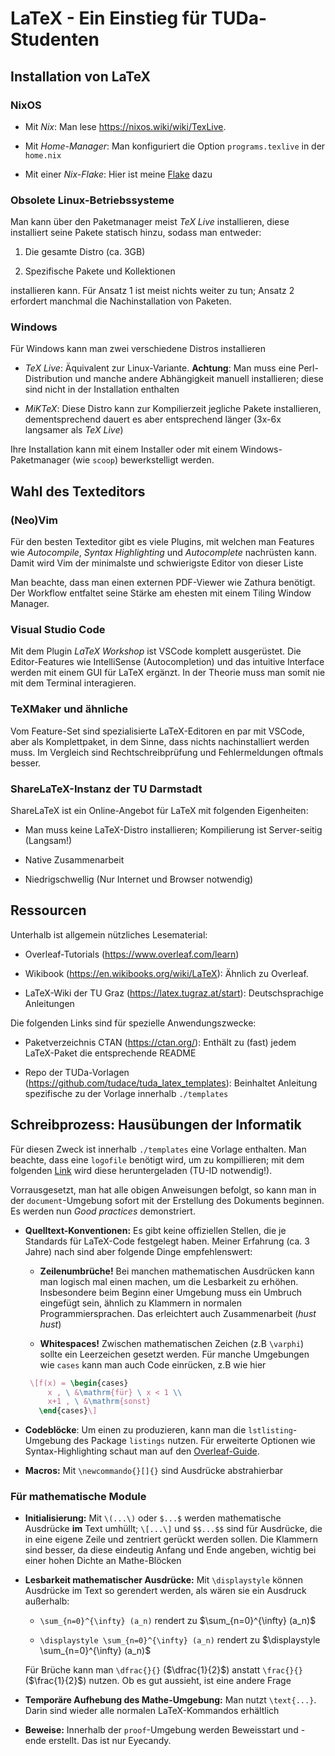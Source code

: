 # LaTeX - Ein Einstieg für TUDa-Studenten

## Installation von LaTeX

### NixOS

- Mit _Nix_: Man lese https://nixos.wiki/wiki/TexLive.

- Mit _Home-Manager_: Man konfiguriert die Option `programs.texlive` in der `home.nix`

- Mit einer _Nix-Flake_: Hier ist meine [Flake](https://github.com/TonyTheAce/NixTeX) dazu

### Obsolete Linux-Betriebssysteme

Man kann über den Paketmanager meist _TeX Live_ installieren, diese installiert seine Pakete statisch hinzu, sodass
man entweder:

1. Die gesamte Distro (ca. 3GB)

2. Spezifische Pakete und Kollektionen

installieren kann. Für Ansatz 1 ist meist nichts weiter zu tun; Ansatz 2 erfordert manchmal die Nachinstallation
von Paketen.

### Windows

Für Windows kann man zwei verschiedene Distros installieren

- _TeX Live_: Äquivalent zur Linux-Variante. **Achtung**: Man muss eine Perl-Distribution und manche andere 
  Abhängigkeit manuell installieren; diese sind nicht in der Installation enthalten

- _MiKTeX_: Diese Distro kann zur Kompilierzeit jegliche Pakete installieren, dementsprechend dauert es aber 
  entsprechend länger (3x-6x langsamer als _TeX Live_)

Ihre Installation kann mit einem Installer oder mit einem Windows-Paketmanager (wie `scoop`) bewerkstelligt werden.

## Wahl des Texteditors

### (Neo)Vim

Für den besten Texteditor gibt es viele Plugins, mit welchen man Features wie _Autocompile_, _Syntax Highlighting_ und
_Autocomplete_ nachrüsten kann. Damit wird Vim der minimalste und schwierigste Editor von dieser Liste

Man beachte, dass man einen externen PDF-Viewer wie Zathura benötigt. Der Workflow entfaltet seine Stärke am
ehesten mit einem Tiling Window Manager.

### Visual Studio Code

Mit dem Plugin _LaTeX Workshop_ ist VSCode komplett ausgerüstet. Die Editor-Features wie
IntelliSense (Autocompletion) und das intuitive Interface werden mit einem GUI für LaTeX ergänzt. In der Theorie
muss man somit nie mit dem Terminal interagieren.

### TeXMaker und ähnliche

Vom Feature-Set sind spezialisierte LaTeX-Editoren en par mit VSCode, aber als Komplettpaket, in dem Sinne, dass
nichts nachinstalliert werden muss. Im Vergleich sind Rechtschreibprüfung und Fehlermeldungen oftmals besser.

### ShareLaTeX-Instanz der TU Darmstadt

ShareLaTeX ist ein Online-Angebot für LaTeX mit folgenden Eigenheiten:

- Man muss keine LaTeX-Distro installieren; Kompilierung ist Server-seitig (Langsam!)

- Native Zusammenarbeit

- Niedrigschwellig (Nur Internet und Browser notwendig)

## Ressourcen

Unterhalb ist allgemein nützliches Lesematerial:

- Overleaf-Tutorials (https://www.overleaf.com/learn)

- Wikibook (https://en.wikibooks.org/wiki/LaTeX): Ähnlich zu Overleaf.

- LaTeX-Wiki der TU Graz (https://latex.tugraz.at/start): Deutschsprachige Anleitungen

Die folgenden Links sind für spezielle Anwendungszwecke:

- Paketverzeichnis CTAN (https://ctan.org/): Enthält zu (fast) jedem LaTeX-Paket die entsprechende README

- Repo der TUDa-Vorlagen (https://github.com/tudace/tuda_latex_templates): Beinhaltet Anleitung spezifische zu der
  Vorlage innerhalb `./templates`

## Schreibprozess: Hausübungen der Informatik

Für diesen Zweck ist innerhalb `./templates` eine Vorlage enthalten. Man beachte, dass eine `logofile` benötigt wird, 
um zu kompillieren; mit dem folgenden [Link](https://download.hrz.tu-darmstadt.de/protected/ULB/tuda_logo.pdf) wird
diese heruntergeladen (TU-ID notwendig!).

Vorrausgesetzt, man hat alle obigen Anweisungen befolgt, so kann man in der `document`-Umgebung sofort mit der
Erstellung des Dokuments beginnen. Es werden nun _Good practices_ demonstriert.

- **Quelltext-Konventionen:** Es gibt keine offiziellen Stellen, die je Standards für LaTeX-Code festgelegt haben.
  Meiner Erfahrung (ca. 3 Jahre) nach sind aber folgende Dinge empfehlenswert:

    - **Zeilenumbrüche!** Bei manchen mathematischen Ausdrücken kann man logisch mal einen machen, um die
      Lesbarkeit zu erhöhen. Insbesondere beim Beginn einer Umgebung muss ein Umbruch eingefügt sein,
      ähnlich zu Klammern in normalen Programmiersprachen. Das erleichtert auch Zusammenarbeit (_hust hust_)

    - **Whitespaces!** Zwischen mathematischen Zeichen (z.B `\varphi`) sollte ein Leerzeichen gesetzt werden.
      Für manche Umgebungen wie `cases` kann man auch Code einrücken, z.B wie hier

     ```latex
      \[f(x) = \begin{cases}
          x , \ &\mathrm{für} \ x < 1 \\
          x+1 , \ &\mathrm{sonst}
        \end{cases}\]
     ```

- **Codeblöcke**: Um einen zu produzieren, kann man die `lstlisting`-Umgebung des Package `listings` nutzen. Für
  erweiterte Optionen wie Syntax-Highlighting schaut man auf den
  [Overleaf-Guide](https://www.overleaf.com/learn/latex/Code_listing#Using_listings_to_highlight_code).

- **Macros:** Mit `\newcommando{}[]{}` sind Ausdrücke abstrahierbar

### Für mathematische Module

- **Initialisierung:** Mit `\(...\)` oder `$...$` werden mathematische Ausdrücke **im** Text umhüllt; `\[...\]` und
  `$$...$$` sind für Ausdrücke, die in eine eigene Zeile und zentriert gerückt werden sollen. Die Klammern sind
  besser, da diese eindeutig Anfang und Ende angeben, wichtig bei einer hohen Dichte an Mathe-Blöcken

- **Lesbarkeit mathematischer Ausdrücke:** Mit `\displaystyle` können Ausdrücke im Text so gerendert werden, als
  wären sie ein Ausdruck außerhalb:

  - `\sum_{n=0}^{\infty} (a_n)` rendert zu $\sum_{n=0}^{\infty} (a_n)$
  
  - `\displaystyle \sum_{n=0}^{\infty} (a_n)` rendert zu $\displaystyle \sum_{n=0}^{\infty} (a_n)$

  Für Brüche kann man `\dfrac{}{}` ($\dfrac{1}{2}$) anstatt `\frac{}{}` ($\frac{1}{2}$) nutzen. Ob es gut aussieht,
  ist eine andere Frage

- **Temporäre Aufhebung des Mathe-Umgebung:** Man nutzt `\text{...}`. Darin sind wieder alle normalen
  LaTeX-Kommandos erhältlich

- **Beweise:** Innerhalb der `proof`-Umgebung werden Beweisstart und -ende erstellt. Das ist nur Eyecandy.
